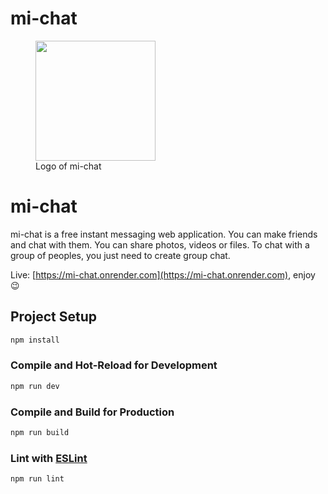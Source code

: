 # mi-chat

<figure>
  <img src="https://mi-chat.onrender.com/images/logos/logo-smile-solid-primary.png" style="width: 12rem"/>

  <figcaption>
  Logo of mi-chat
  </figcaption>
</figure>

# mi-chat

mi-chat is a free instant messaging web application. You can make friends and chat with them. You can share photos, videos or files. To chat with a group of peoples, you just need to create group chat.

Live: [https://mi-chat.onrender.com](https://mi-chat.onrender.com), enjoy :wink:

## Project Setup

```sh
npm install
```

### Compile and Hot-Reload for Development

```sh
npm run dev
```

### Compile and Build for Production

```sh
npm run build
```

### Lint with [ESLint](https://eslint.org/)

```sh
npm run lint
```


